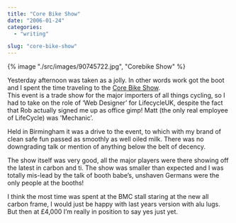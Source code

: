 ```yaml
---
title: "Core Bike Show"
date: "2006-01-24"
categories: 
  - "writing"

slug: "core-bike-show"
---
```


{% image "./src/images/90745722.jpg", "Corebike Show" %}

Yesterday afternoon was taken as a jolly. In other words work got the boot and I spent the time traveling to the [Core Bike Show](http://corebike.co.uk/).  
This event is a trade show for the major importers of all things cycling, so I had to take on the role of ‘Web Designer’ for LifecycleUK, despite the fact that Rob actually signed me up as office gimp! Matt (the only real employee of LifeCycle) was 'Mechanic’.
 
Held in Birmingham it was a drive to the event, to which with my brand of clean safe fun passed as smoothly as well oiled milk. There was no downgrading talk or mention of anything below the belt of decency.

The show itself was very good, all the major players were there showing off the latest in carbon and ti. The show was smaller than expected and I was totally mis-lead by the talk of booth babe’s, unshaven Germans were the only people at the booths!

I think the most time was spent at the BMC stall staring at the new all carbon frame, I would just be happy with last years version with alu lugs. But then at £4,000 I’m really in position to say yes just yet.